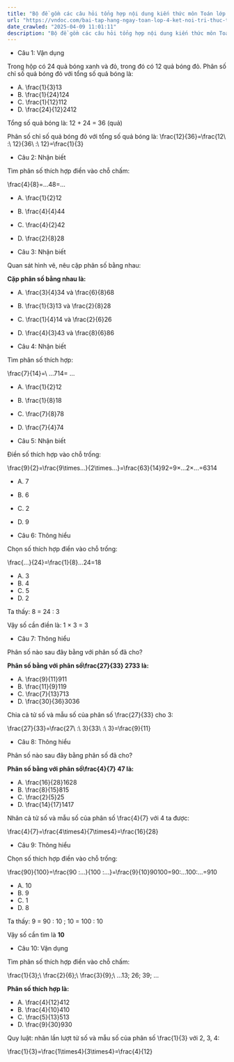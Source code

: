 ```yaml
---
title: "Bộ đề gồm các câu hỏi tổng hợp nội dung kiến thức môn Toán lớp 4 đã học ở Tuần 26 trong chương trình Toán lớp 4 Tập 2 Kết nối tri thức, giúp các em ôn tập và luyện giải các dạng bài tập Toán lớp 4. Mời các em cùng luyện tập."
url: "https://vndoc.com/bai-tap-hang-ngay-toan-lop-4-ket-noi-tri-thuc-tuan-26-thu-4-338368"
date_crawled: "2025-04-09 11:01:11"
description: "Bộ đề gồm các câu hỏi tổng hợp nội dung kiến thức môn Toán lớp 4 đã học ở Tuần 26 trong chương trình Toán lớp 4 Tập 2 Kết nối tri thức, giúp các em ôn tập và luyện giải các dạng bài tập Toán lớp 4. Mời các em cùng luyện tập."
---
```


* Câu 1:  Vận dụng

Trong hộp có 24 quả bóng xanh và đỏ, trong đó có 12 quả bóng đỏ. Phân số chỉ số quả bóng đỏ với tổng số quả bóng là:

  * A. \\frac{1}{3}13
  * B. \\frac{1}{24}124
  * C. \\frac{1}{12}112
  * D. \\frac{24}{12}2412



Tổng số quả bóng là: 12 + 24 = 36 (quả)

Phân số chỉ số quả bóng đỏ với tổng số quả bóng là: \\frac{12}{36}=\\frac{12\\ :\\ 12}{36\\ :\\ 12}=\\frac{1}{3}

* Câu 2:  Nhận biết

Tìm phân số thích hợp điền vào chỗ chấm:

\\frac{4}{8}=...48=...

  * A. \\frac{1}{2}12
  * B. \\frac{4}{4}44
  * C. \\frac{4}{2}42
  * D. \\frac{2}{8}28



* Câu 3:  Nhận biết

Quan sát hình vẽ, nêu cặp phân số bằng nhau:

**Cặp phân số bằng nhau là:**

  * A. \\frac{3}{4}34 và \\frac{6}{8}68
  * B. \\frac{1}{3}13 và \\frac{2}{8}28
  * C. \\frac{1}{4}14 và \\frac{2}{6}26
  * D. \\frac{4}{3}43 và \\frac{8}{6}86



* Câu 4:  Nhận biết

Tìm phân số thích hợp:

\\frac{7}{14}=\\ ...714= ...

  * A. \\frac{1}{2}12
  * B. \\frac{1}{8}18
  * C. \\frac{7}{8}78
  * D. \\frac{7}{4}74



* Câu 5:  Nhận biết

Điền số thích hợp vào chỗ trống:

\\frac{9}{2}=\\frac{9\\times...}{2\\times...}=\\frac{63}{14}92=9×...2×...=6314

  * A. 7 
  * B. 6 
  * C. 2 
  * D. 9 



* Câu 6:  Thông hiểu

Chọn số thích hợp điền vào chỗ trống:

\\frac{...}{24}=\\frac{1}{8}...24=18

  * A. 3 
  * B. 4 
  * C. 5 
  * D. 2 



Ta thấy: 8 = 24 : 3

Vậy số cần điền là: 1 × 3 = 3

* Câu 7:  Thông hiểu

Phân số nào sau đây bằng với phân số đã cho?

**Phân số bằng với phân số\\frac{27}{33} 2733 là:**

  * A. \\frac{9}{11}911
  * B. \\frac{11}{9}119
  * C. \\frac{7}{13}713
  * D. \\frac{30}{36}3036



Chia cả tử số và mẫu số của phân số \\frac{27}{33} cho 3:

\\frac{27}{33}=\\frac{27\\ :\\ 3}{33\\ :\\ 3}=\\frac{9}{11}

* Câu 8:  Thông hiểu

Phân số nào sau đây bằng phân số đã cho?

**Phân số bằng với phân số\\frac{4}{7} 47 là:**

  * A. \\frac{16}{28}1628
  * B. \\frac{8}{15}815
  * C. \\frac{2}{5}25
  * D. \\frac{14}{17}1417



Nhân cả tử số và mẫu số của phân số \\frac{4}{7} với 4 ta được:

\\frac{4}{7}=\\frac{4\\times4}{7\\times4}=\\frac{16}{28}

* Câu 9:  Thông hiểu

Chọn số thích hợp điền vào chỗ trống:

\\frac{90}{100}=\\frac{90 :...}{100 :...}=\\frac{9}{10}90100=90:...100:...=910

  * A. 10 
  * B. 9 
  * C. 1 
  * D. 8 



Ta thấy: 9 = 90 : 10 ; 10 = 100 : 10

Vậy số cần tìm là **10**

* Câu 10:  Vận dụng

Tìm phân số thích hợp điền vào chỗ chấm: 

\\frac{1}{3};\\ \\frac{2}{6};\\ \\frac{3}{9};\\ ...13; 26; 39; ...

**Phân số thích hợp là:**

  * A. \\frac{4}{12}412
  * B. \\frac{4}{10}410
  * C. \\frac{5}{13}513
  * D. \\frac{9}{30}930



Quy luật: nhân lần lượt tử số và mẫu số của phân số \\frac{1}{3} với 2, 3, 4:

\\frac{1}{3}=\\frac{1\\times4}{3\\times4}=\\frac{4}{12}

